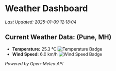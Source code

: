 
# Weather Dashboard

_Last Updated: 2025-01-09 12:18:04_

## Current Weather Data: (Pune, MH)
- **Temperature:** 25.3 °C ![Temperature Badge](https://img.shields.io/badge/Temperature-Medium%20Temp-green)
- **Wind Speed:** 6.0 km/h ![Wind Speed Badge](https://img.shields.io/badge/Wind%20Speed-Low%20Wind-blue)

*Powered by Open-Meteo API*
